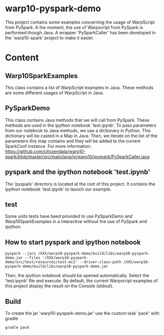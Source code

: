 # warp10-pyspark-demo

This project contains some examples concerning the usage of WarpScript from PySpark.
A the moment, the use of Warpscript from PySpark is performed though Java.
A wrapper 'PySparkCaller' has been developed in the 'warp10-spark' project to make it easier.

# Content 

## Warp10SparkExamples

This class contains a list of WarpScript examples in Java.
These methods are some different usages of WarpScript in Java.

## PySparkDemo

This class contains Java methods that we will call from PySpark.
These methods are used in the ipython notebook 'test.ipynb'.
To pass parameters from our notebook to Java methods, we use a dictionary in Python.
This dictionary will be casted in a Map in Java.
Then, we iterate on the list of the parameters this map contains and they will be added to the current SparkConf instance.
For more information: https://github.com/cityzendata/warp10-spark/blob/master/src/main/java/io/warp10/pyspark/PySparkCaller.java

## pyspark and the ipython notebook 'test.ipynb'

The 'pyspark' directory is located at the root of this project.
It contains the ipython notebook 'test.ipynb' to launch our example.

## test

Some units tests have beed provided to use PySparkDemo and Warp10SparkExamples in a interactive without the use of PySpark and ipython.

## How to start pyspark and ipython notebook

```pyspark --jars /XXX/warp10-pyspark-demo/build/libs/warp10-pyspark-demo.jar --files '/XXX/warp10-pyspark-demo/src/test/resources/test.mc2' --driver-class-path /XXX/warp10-pyspark-demo/build/libs/warp10-pyspark-demo.jar```

Then, the ipython notebook should be opened automatically.
Select the 'test.ipynb' file and execute.
By default, the current Warpscript examples of this project display the result on the Console (stdout).

## Build

To create the jar 'warp10-pyspark-demo.jar' use the custom task 'pack' with gradle

```gradle pack```